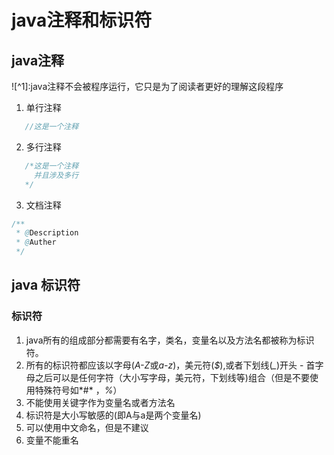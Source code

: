 # java注释和标识符

## java注释
![^1]:java注释不会被程序运行，它只是为了阅读者更好的理解这段程序
1. 单行注释
```java
   //这是一个注释
```
2. 多行注释
```java
   /*这是一个注释
     并且涉及多行
   */
```
3. 文档注释
```java
/**
 * @Description
 * @Auther 
 */
```
## java 标识符
### 标识符
 1. java所有的组成部分都需要有名字，类名，变量名以及方法名都被称为标识符。
 2. 所有的标识符都应该以字母(*A-Z*或*a-z*)，美元符(*$*),或者下划线(*_*)开头
        - 首字母之后可以是任何字符（大小写字母，美元符，下划线等)组合（但是不要使用特殊符号如*#* ，*%*）
 3. 不能使用关键字作为变量名或者方法名
 4. 标识符是大小写敏感的(即A与a是两个变量名)
 5. 可以使用中文命名，但是不建议
 6. 变量不能重名